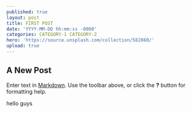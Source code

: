 ```yaml
---
published: true
layout: post
title: FIRST POST
date: 'YYYY-MM-DD hh:mm:ss -0000'
categories: CATEGORY-1 CATEGORY-2
hero: 'https://source.unsplash.com/collection/582860/'
upload: true
---
```

## A New Post

Enter text in [Markdown](http://daringfireball.net/projects/markdown/). Use the toolbar above, or click the **?** button for formatting help.

hello guys